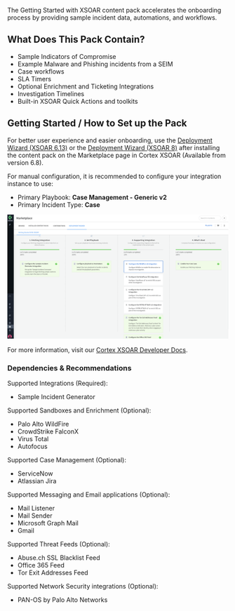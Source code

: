 The Getting Started with XSOAR content pack accelerates the onboarding process by providing sample incident data, automations, and workflows. 

## What Does This Pack Contain?
- Sample Indicators of Compromise
- Example Malware and Phishing incidents from a SEIM
- Case workflows
- SLA Timers
- Optional Enrichment and Ticketing Integrations
- Investigation Timelines
- Built-in XSOAR Quick Actions and toolkits


## Getting Started / How to Set up the Pack
For better user experience and easier onboarding, use the [Deployment Wizard (XSOAR 6.13)](https://docs-cortex.paloaltonetworks.com/r/Cortex-XSOAR/6.13/Cortex-XSOAR-Administrator-Guide/Set-up-Your-Use-Case-with-the-Deployment-Wizard) or the [Deployment Wizard (XSOAR 8)](https://docs-cortex.paloaltonetworks.com/r/Cortex-XSOAR/8/Cortex-XSOAR-Cloud-Documentation/Set-up-your-use-case-with-the-Deployment-Wizard) after installing the content pack on the Marketplace page in Cortex XSOAR (Available from version 6.8).

For manual configuration, it is recommended to configure your integration instance to use: 
- Primary Playbook: **Case Management - Generic v2**
- Primary Incident Type: **Case**

![image](https://raw.githubusercontent.com/joe-cosgrove/content/gettingstartedwithxsoarwizard/Packs/GettingStartedWithXSOAR/doc_files/image.png)

For more information, visit our [Cortex XSOAR Developer Docs](https://xsoar.pan.dev/docs/reference/index).



### Dependencies & Recommendations
Supported Integrations (Required): 
- Sample Incident Generator

Supported Sandboxes and Enrichment (Optional):
- Palo Alto WildFire
- CrowdStrike FalconX
- Virus Total
- Autofocus

Supported Case Management (Optional):
- ServiceNow
- Atlassian Jira

Supported Messaging and Email applications (Optional):
- Mail Listener
- Mail Sender
- Microsoft Graph Mail
- Gmail

Supported Threat Feeds (Optional):
- Abuse.ch SSL Blacklist Feed 
- Office 365 Feed
- Tor Exit Addresses Feed

Supported Network Security integrations (Optional):
- PAN-OS by Palo Alto Networks
